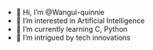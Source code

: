 - 👋 Hi, I’m @Wangui-quinnie
- 👀 I’m interested in Artificial Intelligence
- 🌱 I’m currently learning C, Python
- 💞️ I’m intrigued by tech innovations

<!---
Wangui-quinnie/Wangui-quinnie is a ✨ special ✨ repository because its `README.md` (this file) appears on your GitHub profile.
You can click the Preview link to take a look at your changes.
--->
